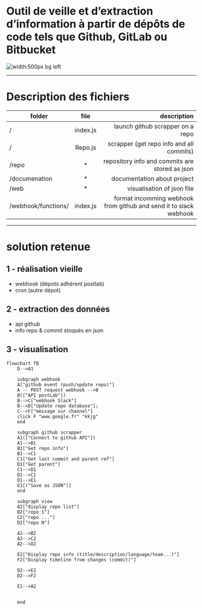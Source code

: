 
# Outil de veille et d’extraction d’information à partir de dépôts de code tels que Github, GitLab ou Bitbucket

![width:500px bg left](https://www.postlab.fr/build/images/PostLab_dark_background.25537ee9.png)





---

# Description des fichiers


| folder              |   file   |                                                       description |
| ------------------- | :------: | ----------------------------------------------------------------: |
| /                   | index.js |                                  launch github scrapper on a repo |
| /                   | Repo.js  |                          scrapper (get repo info and all commits) |
| /repo               |    *     |                    repository info and commits are stored as json |
| /documenation       |    *     |                                       documentation about project |
| /web                |    *     |                                        visualisation of json file |
| /webhook/functions/ | index.js | format incomming webhook from github and send it to slack webhook |




---
# solution retenue

## 1 - réalisation vieille
- webhook (dépots adhérent postlab)
- cron (autre dépot)
## 2 - extraction des données
- api github
- info repo & commit stoqués en json
## 3 -  visualisation

```mermaid
flowchart TB
    D-->A1

    subgraph webhook
    A["github event (push/update repo)"]
    A -- POST request webhook -->B
    B(["API postLab"])
    B-->C["webhook Slack"]
    B-->D["Update repo database"];
    C-->F["message sur channel"]
    click F "www.google.fr" "kkjg"
    end

    subgraph github scrapper
    A1(["Connect to github API"])
    A1-->B1
    B1["Get repo info"]
    B1-->C1
    C1["Get last commit and parent ref"]
    D1["Get parent"]
    C1-->D1
    D1-->C1
    D1-->E1
    E1[("Save as JSON")]
    end

    subgraph view
    A2["display repo list"]
    B2["repo 1"]
    C2["repo ..."]
    D2["repo N"]

    A2-->B2
    A2-->C2
    A2-->D2

    E2["Display repo info (title/description/language/team...)"]
    F2["Display timeline from changes (commit)"]

    D2-->E2
    D2-->F2

    E1-->A2


    end
    
```
